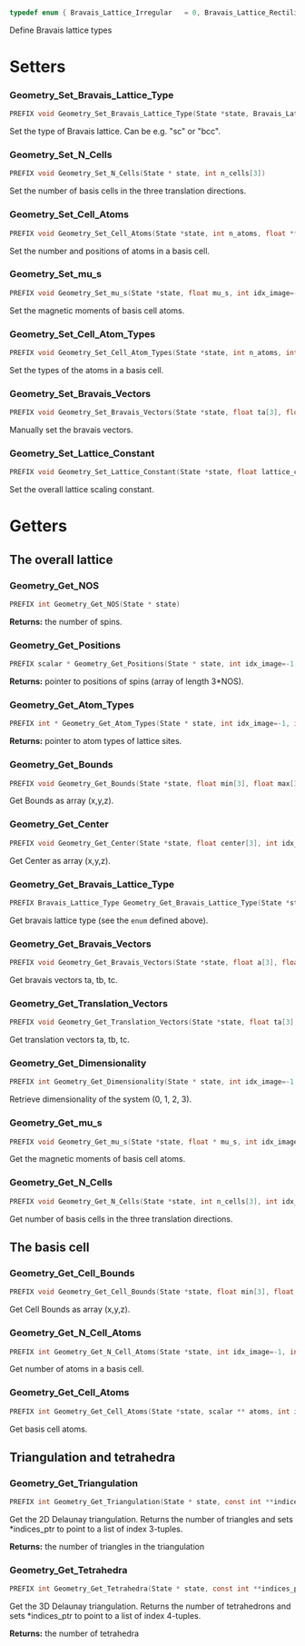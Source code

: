 

### 

```C
typedef enum { Bravais_Lattice_Irregular   = 0, Bravais_Lattice_Rectilinear = 1, Bravais_Lattice_SC          = 2, Bravais_Lattice_Hex2D       = 3, Bravais_Lattice_Hex2D_60    = 4, Bravais_Lattice_Hex2D_120   = 5, Bravais_Lattice_HCP         = 6, Bravais_Lattice_BCC         = 7, Bravais_Lattice_FCC         = 8 } Bravais_Lattice_Type
```

Define Bravais lattice types



Setters
====================================================================



### Geometry_Set_Bravais_Lattice_Type

```C
PREFIX void Geometry_Set_Bravais_Lattice_Type(State *state, Bravais_Lattice_Type lattice_type)
```

Set the type of Bravais lattice. Can be e.g. "sc" or "bcc".



### Geometry_Set_N_Cells

```C
PREFIX void Geometry_Set_N_Cells(State * state, int n_cells[3])
```

Set the number of basis cells in the three translation directions.



### Geometry_Set_Cell_Atoms

```C
PREFIX void Geometry_Set_Cell_Atoms(State *state, int n_atoms, float ** atoms)
```

Set the number and positions of atoms in a basis cell.



### Geometry_Set_mu_s

```C
PREFIX void Geometry_Set_mu_s(State *state, float mu_s, int idx_image=-1, int idx_chain=-1)
```

Set the magnetic moments of basis cell atoms.



### Geometry_Set_Cell_Atom_Types

```C
PREFIX void Geometry_Set_Cell_Atom_Types(State *state, int n_atoms, int * atom_types)
```

Set the types of the atoms in a basis cell.



### Geometry_Set_Bravais_Vectors

```C
PREFIX void Geometry_Set_Bravais_Vectors(State *state, float ta[3], float tb[3], float tc[3])
```

Manually set the bravais vectors.



### Geometry_Set_Lattice_Constant

```C
PREFIX void Geometry_Set_Lattice_Constant(State *state, float lattice_constant)
```

Set the overall lattice scaling constant.



Getters
====================================================================



The overall lattice
----------------------------------------



### Geometry_Get_NOS

```C
PREFIX int Geometry_Get_NOS(State * state)
```

**Returns:** the number of spins.



### Geometry_Get_Positions

```C
PREFIX scalar * Geometry_Get_Positions(State * state, int idx_image=-1, int idx_chain=-1)
```

**Returns:** pointer to positions of spins (array of length 3*NOS).



### Geometry_Get_Atom_Types

```C
PREFIX int * Geometry_Get_Atom_Types(State * state, int idx_image=-1, int idx_chain=-1)
```

**Returns:** pointer to atom types of lattice sites.



### Geometry_Get_Bounds

```C
PREFIX void Geometry_Get_Bounds(State *state, float min[3], float max[3], int idx_image=-1, int idx_chain=-1)
```

Get Bounds as array (x,y,z).



### Geometry_Get_Center

```C
PREFIX void Geometry_Get_Center(State *state, float center[3], int idx_image=-1, int idx_chain=-1)
```

Get Center as array (x,y,z).



### Geometry_Get_Bravais_Lattice_Type

```C
PREFIX Bravais_Lattice_Type Geometry_Get_Bravais_Lattice_Type(State *state, int idx_image=-1, int idx_chain=-1)
```

Get bravais lattice type (see the `enum` defined above).



### Geometry_Get_Bravais_Vectors

```C
PREFIX void Geometry_Get_Bravais_Vectors(State *state, float a[3], float b[3], float c[3], int idx_image=-1, int idx_chain=-1)
```

Get bravais vectors ta, tb, tc.



### Geometry_Get_Translation_Vectors

```C
PREFIX void Geometry_Get_Translation_Vectors(State *state, float ta[3], float tb[3], float tc[3], int idx_image=-1, int idx_chain=-1)
```

Get translation vectors ta, tb, tc.



### Geometry_Get_Dimensionality

```C
PREFIX int Geometry_Get_Dimensionality(State * state, int idx_image=-1, int idx_chain=-1)
```

Retrieve dimensionality of the system (0, 1, 2, 3).



### Geometry_Get_mu_s

```C
PREFIX void Geometry_Get_mu_s(State *state, float * mu_s, int idx_image=-1, int idx_chain=-1)
```

Get the magnetic moments of basis cell atoms.



### Geometry_Get_N_Cells

```C
PREFIX void Geometry_Get_N_Cells(State *state, int n_cells[3], int idx_image=-1, int idx_chain=-1)
```

Get number of basis cells in the three translation directions.



The basis cell
----------------------------------------



### Geometry_Get_Cell_Bounds

```C
PREFIX void Geometry_Get_Cell_Bounds(State *state, float min[3], float max[3], int idx_image=-1, int idx_chain=-1)
```

Get Cell Bounds as array (x,y,z).



### Geometry_Get_N_Cell_Atoms

```C
PREFIX int Geometry_Get_N_Cell_Atoms(State *state, int idx_image=-1, int idx_chain=-1)
```

Get number of atoms in a basis cell.



### Geometry_Get_Cell_Atoms

```C
PREFIX int Geometry_Get_Cell_Atoms(State *state, scalar ** atoms, int idx_image=-1, int idx_chain=-1)
```

Get basis cell atoms.



Triangulation and tetrahedra
----------------------------------------



### Geometry_Get_Triangulation

```C
PREFIX int Geometry_Get_Triangulation(State * state, const int **indices_ptr, int n_cell_step=1, int idx_image=-1, int idx_chain=-1)
```

Get the 2D Delaunay triangulation. Returns the number of triangles and
sets *indices_ptr to point to a list of index 3-tuples.

**Returns:** the number of triangles in the triangulation



### Geometry_Get_Tetrahedra

```C
PREFIX int Geometry_Get_Tetrahedra(State * state, const int **indices_ptr, int n_cell_step=1, int idx_image=-1, int idx_chain=-1)
```

Get the 3D Delaunay triangulation. Returns the number of tetrahedrons and
sets *indices_ptr to point to a list of index 4-tuples.

**Returns:** the number of tetrahedra

